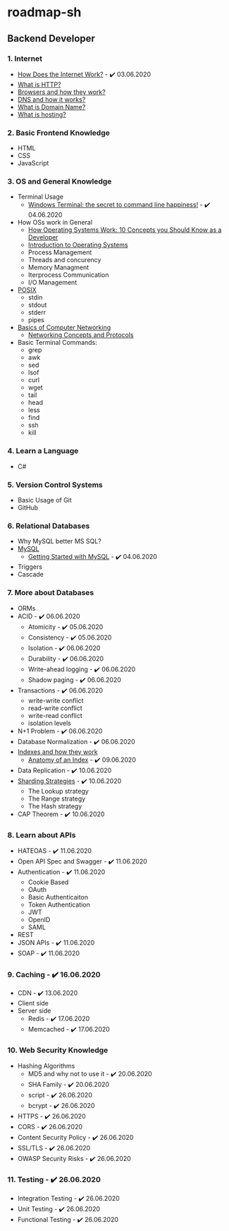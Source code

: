 # roadmap-sh
## Backend Developer
### 1. Internet
* [How Does the Internet Work?](https://web.stanford.edu/class/msande91si/www-spr04/readings/week1/InternetWhitepaper.htm) - :heavy_check_mark: 03.06.2020
* [What is HTTP?](https://developer.mozilla.org/en-US/docs/Web/HTTP/Overview)
* [Browsers and how they work?](https://www.html5rocks.com/en/tutorials/internals/howbrowserswork/)
* [DNS and how it works?](https://www.cloudflare.com/learning/dns/what-is-dns/)
* [What is Domain Name?](https://cs.stanford.edu/people/eroberts/courses/cs181/projects/the-domain-name-system/what.html)
* [What is hosting?](https://en.wikipedia.org/wiki/Web_hosting_service)
### 2. Basic Frontend Knowledge
* HTML
* CSS
* JavaScript
### 3. OS and General Knowledge
* Terminal Usage
  - [Windows Terminal: the secret to command line happiness!](https://www.youtube.com/watch?v=2dsnwlnNBzs) - :heavy_check_mark: 04.06.2020
* How OSs work in General
  - [How Operating Systems Work: 10 Concepts you Should Know as a Developer](https://medium.com/cracking-the-data-science-interview/how-operating-systems-work-10-concepts-you-should-know-as-a-developer-8d63bb38331f)
  - [Introduction to Operating Systems](https://www.udacity.com/course/introduction-to-operating-systems--ud923)
  - Process Management
  - Threads and concurency
  - Memory Managment
  - Iterprocess Communication
  - I/O Management
* [POSIX](https://en.wikipedia.org/wiki/POSIX)
  - stdin
  - stdout
  - stderr
  - pipes
* [Basics of Computer Networking](https://www.geeksforgeeks.org/basics-computer-networking/)
  - [Networking Concepts and Protocols](https://app.pluralsight.com/library/courses/comptia-network-plus-networking-concepts/table-of-contents)
* Basic Terminal Commands:
  - grep
  - awk
  - sed
  - lsof
  - curl
  - wget
  - tail
  - head
  - less
  - find
  - ssh
  - kill
### 4. Learn a Language
* C#
### 5. Version Control Systems
* Basic Usage of Git
* GitHub
### 6. Relational Databases
* Why MySQL better MS SQL?
* [MySQL](https://dev.mysql.com/doc/)
  - [Getting Started with MySQL](https://dev.mysql.com/doc/mysql-getting-started/en/) - :heavy_check_mark: 04.06.2020
* Triggers
* Cascade
### 7. More about Databases
* ORMs
* ACID - :heavy_check_mark: 06.06.2020
  - Atomicity - :heavy_check_mark: 05.06.2020
  - Consistency - :heavy_check_mark: 05.06.2020
  - Isolation - :heavy_check_mark: 06.06.2020
  - Durability - :heavy_check_mark: 06.06.2020
  - Write-ahead logging - :heavy_check_mark: 06.06.2020
  - Shadow paging - :heavy_check_mark: 06.06.2020
* Transactions - :heavy_check_mark: 06.06.2020
  - write-write conflict
  - read-write conflict
  - write-read conflict
  - isolation levels
* N+1 Problem - :heavy_check_mark: 06.06.2020
* Database Normalization - :heavy_check_mark: 06.06.2020
* [Indexes and how they work](https://use-the-index-luke.com/)
  - [Anatomy of an Index](https://use-the-index-luke.com/sql/anatomy) - :heavy_check_mark: 09.06.2020
* Data Replication - :heavy_check_mark: 10.06.2020
* [Sharding Strategies](https://docs.microsoft.com/en-us/azure/architecture/patterns/sharding#sharding-strategies) - :heavy_check_mark: 10.06.2020
  - The Lookup strategy
  - The Range strategy
  - The Hash strategy
* CAP Theorem - :heavy_check_mark: 10.06.2020
### 8. Learn about APIs
* HATEOAS - :heavy_check_mark: 11.06.2020
* Open API Spec and Swagger - :heavy_check_mark: 11.06.2020
* Authentication - :heavy_check_mark: 11.06.2020
  - Cookie Based
  - OAuth
  - Basic Authenticaiton
  - Token Authentication
  - JWT
  - OpenID
  - SAML
* REST
* JSON APIs - :heavy_check_mark: 11.06.2020
* SOAP - :heavy_check_mark: 11.06.2020
### 9. Caching - :heavy_check_mark: 16.06.2020
* CDN - :heavy_check_mark: 13.06.2020
* Client side
* Server side
  - Redis - :heavy_check_mark: 17.06.2020
  - Memcached - :heavy_check_mark: 17.06.2020
### 10. Web Security Knowledge
* Hashing Algorithms
  - MD5 and why not to use it - :heavy_check_mark: 20.06.2020
  - SHA Family - :heavy_check_mark: 20.06.2020
  - script - :heavy_check_mark: 26.06.2020
  - bcrypt - :heavy_check_mark: 26.06.2020
* HTTPS - :heavy_check_mark: 26.06.2020
* CORS - :heavy_check_mark: 26.06.2020
* Content Security Policy - :heavy_check_mark: 26.06.2020
* SSL/TLS - :heavy_check_mark: 26.06.2020
* OWASP Security Risks - :heavy_check_mark: 26.06.2020
### 11. Testing - :heavy_check_mark: 26.06.2020
* Integration Testing - :heavy_check_mark: 26.06.2020
* Unit Testing - :heavy_check_mark: 26.06.2020
* Functional Testing - :heavy_check_mark: 26.06.2020
